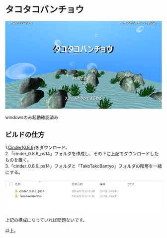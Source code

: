 # タコタコバンチョウ

![title](title.png)

windowsのみ起動確認済み

## ビルドの仕方
1.[Cinder(0.8.6)](http://libcinder.org)をダウンロード。  
2.「cinder_0.8.6_ps14」フォルダを作成し、その下に上記でダウンロードしたものを置く。  
3.「cinder_0.8.6_ps14」フォルダと「TakoTakoBantyo」フォルダの階層を一緒にする。  

![hierarchy](hierarchy.png)

上記の構成になっていれば問題ないです。

以上。

